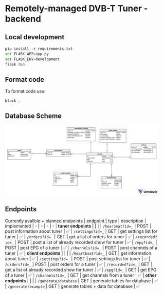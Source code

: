 # Remotely-managed DVB-T Tuner - backend 

## Local development
```python
pip install -r requirements.txt
set FLASK_APP=app.py
set FLASK_ENV=development
flask run
```

## Format code
To format code use:
```
black .
```

## Database Scheme
![db-scheme](documentation/dbscheme.png)



## Endpoints

Currently avalible + planned endpoints
| endpoint                  | type  | description                                       | implemented
| -                         | -     | -                                                 |  - 
| **tuner endpoints**       |       |                                                   | 
| `/hearbeat?id=_`          | POST  | post information about tuner                      | ✅
| `/settings?id=_`          | GET   | get settings list for tuner                       | ✅
| `/orders?id=_`            | GET   | get a list of orders for tuner                    | ✅
| `/recorded?id=_`          | POST  | post a list of already recorded show for tuner    | ✅
| `/epg?id=_`               | POST  | post EPG of a tuner                               | ✅
| `/channels?id=_`          | POST  | post channels of a tuner                          | ✅
| **client endpoints**      |       |                                                   | 
| `/heartbeat?id=_`         | GET   | get information about tuner                       | ✅
| `/settings?id=_`          | POST  | post settings list for tuner                      | ✅
| `/orders?id=_`            | POST  | post orders for a tuner                           | ✅
| `/recorded?id=_`          | GET   | get a list of already recorded show for tuner     | ✅
| `/epg?id=_`               | GET   | get EPG of a tuner                                | ✅
| `/channels?id=_`          | GET   | get channels from a tuner                         | ✅
| **other endpoints**       |       |                                                   |
| `/generate/database`      | GET   | generate tables for database                      | ✅
| `/generate/example`       | GET   | generate tables + data for database               | ✅